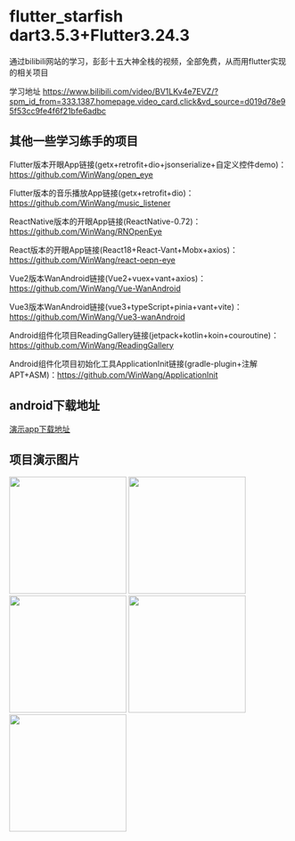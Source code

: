 # flutter_starfish  dart3.5.3+Flutter3.24.3
通过bilibili网站的学习，彭彭十五大神全栈的视频，全部免费，从而用flutter实现的相关项目

学习地址 https://www.bilibili.com/video/BV1LKv4e7EVZ/?spm_id_from=333.1387.homepage.video_card.click&vd_source=d019d78e95f53cc9fe4f6f21bfe6adbc

## 其他一些学习练手的项目


Flutter版本开眼App链接(getx+retrofit+dio+jsonserialize+自定义控件demo)：https://github.com/WinWang/open_eye

Flutter版本的音乐播放App链接(getx+retrofit+dio)：https://github.com/WinWang/music_listener

ReactNative版本的开眼App链接(ReactNative-0.72)：https://github.com/WinWang/RNOpenEye

React版本的开眼App链接(React18+React-Vant+Mobx+axios)：https://github.com/WinWang/react-oepn-eye

Vue2版本WanAndroid链接(Vue2+vuex+vant+axios)：https://github.com/WinWang/Vue-WanAndroid

Vue3版本WanAndroid链接(vue3+typeScript+pinia+vant+vite)：https://github.com/WinWang/Vue3-wanAndroid

Android组件化项目ReadingGallery链接(jetpack+kotlin+koin+couroutine)：https://github.com/WinWang/ReadingGallery

Android组件化项目初始化工具ApplicationInit链接(gradle-plugin+注解APT+ASM)：https://github.com/WinWang/ApplicationInit

## android下载地址
[演示app下载地址](https://www.pgyer.com/star_fish)

## 项目演示图片


<img src="https://github.com/NiuYuanpeng/flutter_starfish/tree/main/assets/snapshots/home.png" width="210px">

<img src="https://github.com/NiuYuanpeng/flutter_starfish/tree/main/assets/snapshots/house_res.png" width="210px">


<img src="https://github.com/NiuYuanpeng/flutter_starfish/tree/main/assets/snapshots/news.png" width="210px">


<img src="https://github.com/NiuYuanpeng/flutter_starfish/tree/main/assets/snapshots/me.png" width="210px">

<img src="https://github.com/NiuYuanpeng/flutter_starfish/tree/main/assets/snapshots/login.png" width="210px">

